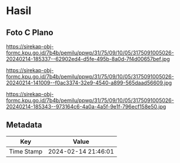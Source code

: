 # Hasil

## Foto C Plano

https://sirekap-obj-formc.kpu.go.id/7b4b/pemilu/ppwp/31/75/09/10/05/3175091005026-20240214-185337--62902ed4-d5fe-495b-8a0d-7f4d00657bef.jpg

https://sirekap-obj-formc.kpu.go.id/7b4b/pemilu/ppwp/31/75/09/10/05/3175091005026-20240214-141009--f0ac3374-32e9-4540-a899-565daad56609.jpg

https://sirekap-obj-formc.kpu.go.id/7b4b/pemilu/ppwp/31/75/09/10/05/3175091005026-20240214-185343--973164c6-4a0a-4a5f-9e1f-796ecf158e50.jpg


## Metadata

| Key        | Value               |
| ---------- | ------------------- |
| Time Stamp | 2024-02-14 21:46:01 |



